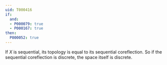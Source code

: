 ```yaml
---
uid: T000416
if:
  and:
  - P000079: true
  - P000167: true
then:
  P000052: true
---
```


If $X$ is sequential, its topology is equal to its sequential coreflection.  So if the sequential coreflection is discrete, the space itself is discrete.
